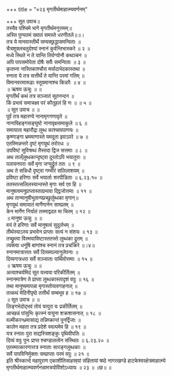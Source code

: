 +++
title = "०२३ मृगतीर्थमाहात्म्यवर्णनम्"

+++
सूत उवाच॥  
तस्यैव पश्चिमे भागे मृगतीर्थमनुत्तमम्॥  
अस्ति पुण्यतमं ख्यातं समस्ते धरणीतले॥॥।  
तत्र ये मानवास्तीर्थे सम्यक्छ्रद्धासमन्विताः ॥  
चैत्रशुक्लचतुर्दश्यां स्नानं कुर्वन्तिभास्करे ॥ २ ॥  
मध्ये स्थिते न ते यान्ति तिर्यग्योनौ कथञ्चन ॥  
अपि पापसमोपेता दोषैः सर्वैः समन्विताः ॥ ३ ॥  
कृतघ्ना नास्तिकाश्चौरा मर्यादाभेदकास्तथा ॥  
स्नाता ये तत्र सत्तीर्थे ते यान्ति परमां गतिम् ॥  
विमानवरमारूढाः स्तूयमानाश्च किन्नरैः ॥ ४ ॥  
॥ ऋषय ऊचुः ॥ ॥  
मृगतीर्थं कथं तत्र सञ्जातं सूतनन्दन ॥  
किं प्रभावं समाचक्ष्व परं कौतूहलं हि नः ॥ ॥ ५ ॥  
॥ सूत उवाच ॥ ॥  
पूर्वं तत्र महारण्ये नानामृगगणावृते ॥  
नानाविहङ्गसङ्घुष्टे नानावृक्षसमाकुले ॥ ६ ॥  
समायाता महारौद्रा लुब्ध काश्चापपाणयः ॥  
कृष्णाङ्गा भ्रममाणास्ते यमदूता इवाऽपरे ॥ ७ ॥  
एतस्मिन्नन्तरे दृष्टं मृगयूथं तरोरधः ॥  
उपविष्टं सुविश्रब्धं तैस्तदा द्विज सत्तमाः ॥ ८ ॥  
अथ ताल्ँलुब्धकान्दृष्ट्वा दूरतोऽपि भयातुराः ॥  
पलायनपराः सर्वे मृगा जग्मुर्द्रुतं ततः ॥ ९ ॥  
अथ ते सन्निधौ दृष्ट्वा गम्भीरं सलिलाशयम् ॥  
प्रविष्टा हरिणाः सर्वे भयार्ताः शरपीडिताः ॥ ६.२३.१० ॥  
ततस्तत्सलिलस्यान्तस्ते मृगाः सर्व एव हि ॥  
मानुषत्वमनुप्राप्तास्तत्प्रभावा द्द्विजोत्तमाः ॥ ११ ॥  
अथ तान्मानुषीभूतान्पप्रच्छुर्लुब्धका मृगान्॥  
मृगयूथं समायातं मार्गेणानेन साम्प्रतम् ॥  
केन मार्गेण निर्यातं तस्माद्वदत मा चिरम् ॥ १२ ॥  
॥ मानुषा ऊचुः ॥ ॥  
वयं ते हरिणाः सर्वे मानुषत्वं सुदुर्लभम् ॥  
तीर्थस्याऽस्य प्रभावेन प्राप्ताः सत्यं न संशयः ॥ १३ ॥  
तच्छ्रुत्वा विस्मयाविष्टास्ततस्ते लुब्धका द्रुतम् ॥  
त्यक्त्वा धनूंषि बाणांश्च स्नानं तत्र प्रचक्रिरे ॥।४॥  
स्नानमात्रात्ततः सर्वे दिव्यमाल्यानुलेपनाः ॥  
दिव्यगात्रधरा सर्वे सञ्जाताः पार्थिवोत्तमाः ॥ १५ ॥  
॥ ऋषय ऊचुः ॥ ॥  
अत्याश्चर्यमिदं सूत यत्त्वया परिकीर्तितम् ॥  
स्नानमात्रेण ते प्राप्ता लुब्धकास्तादृशं वपुः ॥ १६ ॥  
तथा मानुष्यमापन्ना मृगास्तोयावगाहनात् ॥  
तत्कथं मेदिनीपृष्ठे तत्तीर्थं सम्बभूव ह ॥ १७ ॥  
॥ सूत उवाच ॥ ॥  
लिङ्गभेदोद्भवं तोयं यत्पुरा वः प्रकीर्तितम् ॥  
आच्छन्नं पांसुभिः कृत्स्नं वायुना शक्रशासनात् ॥ १८ ॥  
वल्मीकरन्ध्रमासाद्य तन्निष्क्रान्तं पुनर्द्विजाः ॥  
कालेन महता तत्र प्रदेशे स्वल्पमेव हि ॥ १९ ॥  
यत्र स्नातः पुरा सद्यस्त्रिशङ्कुः पृथिवीपतिः ॥  
दिव्यं वपुः पुनः प्राप्त श्चण्डालत्वेन संस्थितः ॥ ६.२३.२० ॥  
एतस्मात्कारणात्तत्र स्नाताः सारङ्गलुब्धकाः ॥  
सर्वे पापविनिर्मुक्ताः सम्प्राप्ताः परमं वपुः ॥ २१ ॥  
इति श्रीस्कान्दे महापुराण एकाशीतिसाहस्र्यां संहितायां षष्ठे नागरखण्डे हाटकेश्वरक्षेत्रमाहात्म्ये मृगतीर्थमाहात्म्यवर्णनन्नामत्रयोविंशोऽध्यायः ॥ २३ ॥ ॥छ॥ ॥